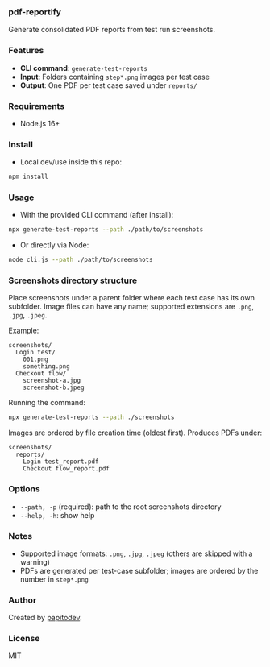 ### pdf-reportify

Generate consolidated PDF reports from test run screenshots.

### Features
- **CLI command**: `generate-test-reports`
- **Input**: Folders containing `step*.png` images per test case
- **Output**: One PDF per test case saved under `reports/`

### Requirements
- Node.js 16+

### Install
- Local dev/use inside this repo:
```bash
npm install
```

### Usage
- With the provided CLI command (after install):
```bash
npx generate-test-reports --path ./path/to/screenshots
```

- Or directly via Node:
```bash
node cli.js --path ./path/to/screenshots
```

### Screenshots directory structure
Place screenshots under a parent folder where each test case has its own subfolder. Image files can have any name; supported extensions are `.png`, `.jpg`, `.jpeg`.

Example:
```
screenshots/
  Login test/
    001.png
    something.png
  Checkout flow/
    screenshot-a.jpg
    screenshot-b.jpeg
```

Running the command:
```bash
npx generate-test-reports --path ./screenshots
```

Images are ordered by file creation time (oldest first). Produces PDFs under:
```
screenshots/
  reports/
    Login test_report.pdf
    Checkout flow_report.pdf
```

### Options
- `--path, -p` (required): path to the root screenshots directory
- `--help, -h`: show help

### Notes
- Supported image formats: `.png`, `.jpg`, `.jpeg` (others are skipped with a warning)
- PDFs are generated per test-case subfolder; images are ordered by the number in `step*.png`

### Author
Created by [papitodev](https://github.com/papitodev).

### License
MIT


